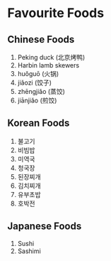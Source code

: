 # Favourite Foods

## Chinese Foods
1. Peking duck (北京烤鸭)
2. Harbin lamb skewers 
3. huǒguō (火锅)
4. jiǎozi (饺子)
5. zhēngjiǎo (蒸饺) 
6. jiānjiǎo (煎饺)

## Korean Foods
1. 불고기
2. 비빔밥
3. 미역국
4. 청국장
5. 된장찌개
6. 김치찌개
7. 유부초밥
8. 호박전

## Japanese Foods
1. Sushi
2. Sashimi

